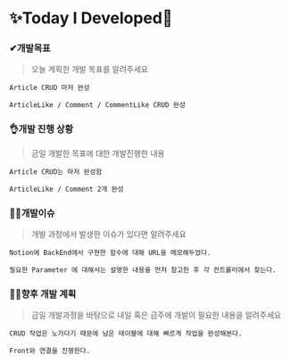 # ✨Today I Developed🤞



### ✔개발목표

> 오늘 계획한 개발 목표를 알려주세요

```
Article CRUD 마저 완성

ArticleLike / Comment / CommentLike CRUD 완성
```





### 👌개발 진행 상황

> 금일 개발한 목표에 대한 개발진행한 내용

```
Article CRUD는 마저 완성함

ArticleLike / Comment 2개 완성
```





### 🤷‍♂️개발이슈

> 개발 과정에서 발생한 이슈가 있다면 알려주세요

```
Notion에 BackEnd에서 구현한 함수에 대해 URL을 메모해두었다.

필요한 Parameter 에 대해서는 설명한 내용을 먼저 참고한 후 각 컨트롤러에서 찾는다.
```





### 🐱‍🚀향후 개발 계획

> 금일 개발과정을 바탕으로 내일 혹은 금주에 개발이 필요한 내용을 알려주세요

```
CRUD 작업은 노가다기 때문에 남은 테이블에 대해 빠르게 작업을 완성해본다.

Front와 연결을 진행한다.
```

